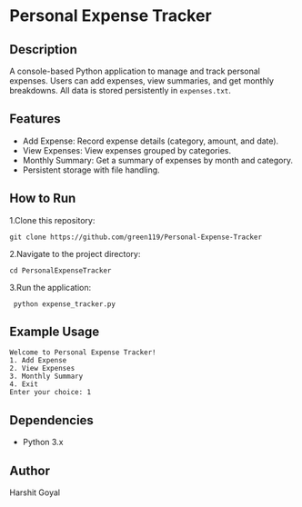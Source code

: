 # Personal Expense Tracker

## Description
A console-based Python application to manage and track personal expenses. Users can add expenses, view summaries, and get monthly breakdowns. All data is stored persistently in `expenses.txt`.

## Features
- Add Expense: Record expense details (category, amount, and date).
- View Expenses: View expenses grouped by categories.
- Monthly Summary: Get a summary of expenses by month and category.
- Persistent storage with file handling.

## How to Run
1.Clone this repository:
   
    git clone https://github.com/green119/Personal-Expense-Tracker

2.Navigate to the project directory:

    cd PersonalExpenseTracker

3.Run the application:
   
     python expense_tracker.py


## Example Usage
```
Welcome to Personal Expense Tracker!
1. Add Expense
2. View Expenses
3. Monthly Summary
4. Exit
Enter your choice: 1
```

## Dependencies
- Python 3.x

## Author
Harshit Goyal
